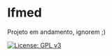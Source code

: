 # lfmed
Projeto em andamento, ignorem ;)

[![License: GPL v3](https://img.shields.io/badge/License-GPL%20v3-blue.svg)](https://www.gnu.org/licenses/gpl-3.0)